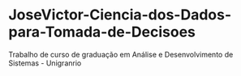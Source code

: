 # JoseVictor-Ciencia-dos-Dados-para-Tomada-de-Decisoes
Trabalho de curso de graduação em Análise e Desenvolvimento de Sistemas - Unigranrio 
